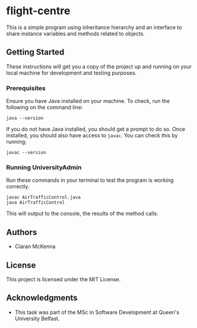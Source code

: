 # flight-centre

This is a simple program using inheritance hierarchy and an interface to share instance
variables and methods related to objects.

## Getting Started

These instructions will get you a copy of the project up and running on your local machine for development and testing purposes.

### Prerequisites

Ensure you have Java installed on your machine. To check, run the following on the command line:

`java --version`

If you do not have Java installed, you should get a prompt to do so. Once installed,
you should also have access to `javac`. You can check this by running;

`javac --version`

### Running UniversityAdmin

Run these commands in your terminal to test the program is working correctly.

```
javac AirTrafficControl.java
java AirTrafficControl
```

This will output to the console, the results of the method calls.

## Authors

* Ciaran McKenna

## License

This project is licensed under the MIT License.

## Acknowledgments

* This task was part of the MSc in Software Development at Queen's University Belfast.

